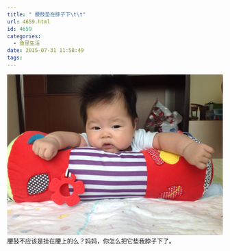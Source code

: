 ```yaml
---
title: " 腰鼓垫在脖子下\t\t"
url: 4659.html
id: 4659
categories:
  - 鱼里生活
date: 2015-07-31 11:58:49
tags:
---
```


[![](../../images/2017/09/IMG_1619.jpg)](../../images/2017/09/IMG_1619.jpg) 腰鼓不应该是挂在腰上的么？妈妈，你怎么把它垫我脖子下了。
